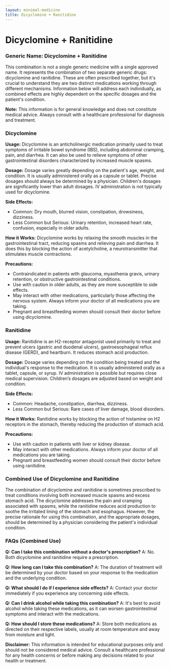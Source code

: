 ```yaml
---
layout: minimal-medicine
title: Dicyclomine + Ranitidine
---
```


# Dicyclomine + Ranitidine
### Generic Name: Dicyclomine + Ranitidine

This combination is not a single generic medicine with a single approved name.  It represents the combination of two separate generic drugs: dicyclomine and ranitidine.  These are often prescribed together, but it's crucial to understand they are two distinct medications working through different mechanisms.  Information below will address each individually, as combined effects are highly dependent on the specific dosages and the patient's condition.

**Note:**  This information is for general knowledge and does not constitute medical advice. Always consult with a healthcare professional for diagnosis and treatment.


### Dicyclomine

**Usage:** Dicyclomine is an anticholinergic medication primarily used to treat symptoms of irritable bowel syndrome (IBS), including abdominal cramping, pain, and diarrhea. It can also be used to relieve symptoms of other gastrointestinal disorders characterized by increased muscle spasms.

**Dosage:** Dosage varies greatly depending on the patient's age, weight, and condition. It is usually administered orally as a capsule or tablet.  Precise dosages should always be determined by a physician.  Children's dosages are significantly lower than adult dosages.  IV administration is not typically used for dicyclomine.

**Side Effects:**

* Common: Dry mouth, blurred vision, constipation, drowsiness, dizziness.
* Less Common but Serious: Urinary retention, increased heart rate, confusion, especially in older adults.

**How it Works:** Dicyclomine works by relaxing the smooth muscles in the gastrointestinal tract, reducing spasms and relieving pain and diarrhea. It does this by blocking the action of acetylcholine, a neurotransmitter that stimulates muscle contractions.


**Precautions:**

* Contraindicated in patients with glaucoma, myasthenia gravis, urinary retention, or obstructive gastrointestinal conditions.
* Use with caution in older adults, as they are more susceptible to side effects.
* May interact with other medications, particularly those affecting the nervous system.  Always inform your doctor of all medications you are taking.
* Pregnant and breastfeeding women should consult their doctor before using dicyclomine.


### Ranitidine

**Usage:** Ranitidine is an H2-receptor antagonist used primarily to treat and prevent ulcers (gastric and duodenal ulcers), gastroesophageal reflux disease (GERD), and heartburn. It reduces stomach acid production.

**Dosage:** Dosage varies depending on the condition being treated and the individual's response to the medication. It is usually administered orally as a tablet, capsule, or syrup.  IV administration is possible but requires close medical supervision.  Children’s dosages are adjusted based on weight and condition.

**Side Effects:**

* Common: Headache, constipation, diarrhea, dizziness.
* Less Common but Serious:  Rare cases of liver damage, blood disorders.

**How it Works:** Ranitidine works by blocking the action of histamine on H2 receptors in the stomach, thereby reducing the production of stomach acid.


**Precautions:**

* Use with caution in patients with liver or kidney disease.
* May interact with other medications.  Always inform your doctor of all medications you are taking.
* Pregnant and breastfeeding women should consult their doctor before using ranitidine.


### Combined Use of Dicyclomine and Ranitidine

The combination of dicyclomine and ranitidine is sometimes prescribed to treat conditions involving both increased muscle spasms and excess stomach acid.  The dicyclomine addresses the pain and cramping associated with spasms, while the ranitidine reduces acid production to soothe the irritated lining of the stomach and esophagus.  However, the precise rationale for using this combination, and the appropriate dosages, should be determined by a physician considering the patient's individual condition.

### FAQs (Combined Use)

**Q: Can I take this combination without a doctor's prescription?**
A: No.  Both dicyclomine and ranitidine require a prescription.

**Q: How long can I take this combination?**
A: The duration of treatment will be determined by your doctor based on your response to the medication and the underlying condition.

**Q: What should I do if I experience side effects?**
A:  Contact your doctor immediately if you experience any concerning side effects.

**Q: Can I drink alcohol while taking this combination?**
A:  It's best to avoid alcohol while taking these medications, as it can worsen gastrointestinal symptoms and interact with the medications.

**Q: How should I store these medications?**
A: Store both medications as directed on their respective labels, usually at room temperature and away from moisture and light.


**Disclaimer:** This information is intended for educational purposes only and should not be considered medical advice. Consult a healthcare professional for any health concerns or before making any decisions related to your health or treatment.
